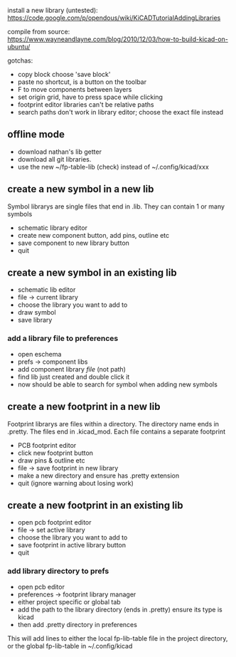 install a new library (untested):
https://code.google.com/p/opendous/wiki/KiCADTutorialAddingLibraries

compile from source:
https://www.wayneandlayne.com/blog/2010/12/03/how-to-build-kicad-on-ubuntu/

gotchas:

* copy block choose 'save block'
* paste no shortcut, is a button on the toolbar
* F to move components between layers
* set origin grid, have to press space while clicking
* footprint editor libraries can't be relative paths
* search paths don't work in library editor; choose the exact file instead

## offline mode

* download nathan's lib getter
* download all git libraries.
* use the new ~/fp-table-lib (check) instead of ~/.config/kicad/xxx

## create a new symbol in a new lib

Symbol librarys are single files that end in .lib.  They can contain 1 or many symbols

* schematic library editor
* create new component button, add pins, outline etc
* save component to new library button
* quit

## create a new symbol in an existing lib

* schematic lib editor
* file -> current library
* choose the library you want to add to
* draw symbol
* save library

### add a library file to preferences

* open eschema
* prefs -> component libs
* add component library _file_ (not path)
* find lib just created and double click it
* now should be able to search for symbol when adding new symbols

## create a new footprint in a new lib

Footprint librarys are files within a directory. The directory name ends in
.pretty. The files end in .kicad_mod. Each file contains a separate footprint

* PCB footprint editor
* click new footprint button
* draw pins & outline etc
* file -> save footprint in new library
* make a new directory and ensure has .pretty extension
* quit (ignore warning about losing work)

## create a new footprint in an existing lib

* open pcb footprint editor
* file -> set active library
* choose the library you want to add to
* save footprint in active library button
* quit

### add library directory to prefs


* open pcb editor
* preferences -> footprint library manager
* either project specific or global tab
* add the path to the library directory (ends in .pretty) ensure its type is kicad
* then add .pretty directory in preferences

This will add lines to either the local fp-lib-table file in the project
directory, or the global fp-lib-table in ~/.config/kicad

